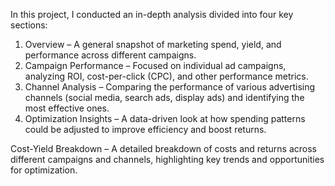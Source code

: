 In this project, I conducted an in-depth analysis divided into four key sections:

1. Overview – A general snapshot of marketing spend, yield, and performance across different campaigns.
2. Campaign Performance – Focused on individual ad campaigns, analyzing ROI, cost-per-click (CPC), and other performance metrics.
3. Channel Analysis – Comparing the performance of various advertising channels (social media, search ads, display ads) and identifying the most effective ones.
4. Optimization Insights – A data-driven look at how spending patterns could be adjusted to improve efficiency and boost returns.

Cost-Yield Breakdown – A detailed breakdown of costs and returns across different campaigns and channels, highlighting key trends and opportunities for optimization.
